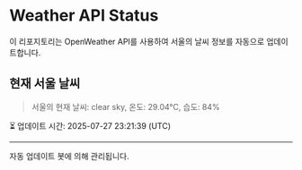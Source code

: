 
# Weather API Status

이 리포지토리는 OpenWeather API를 사용하여 서울의 날씨 정보를 자동으로 업데이트합니다.

## 현재 서울 날씨
> 서울의 현재 날씨: clear sky, 온도: 29.04°C, 습도: 84%

⏳ 업데이트 시간: 2025-07-27 23:21:39 (UTC)

---
자동 업데이트 봇에 의해 관리됩니다.
